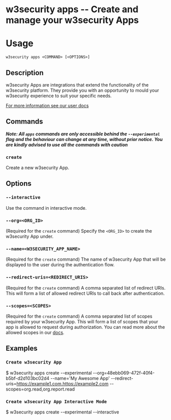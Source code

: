 # w3security apps -- Create and manage your w3security Apps

# Usage

`w3security apps <COMMAND> [<OPTIONS>]`

## Description

w3security Apps are integrations that extend the functionality of the w3security platform. They provide you with an opportunity to mould your w3security experience to suit your specific needs.

[For more information see our user docs](https://docs.w3security.io/features/integrations/w3security-apps)

## Commands

**_Note: All `apps` commands are only accessible behind the `--experimental` flag and the behaviour can change at any time, without prior notice. You are kindly advised to use all the commands with caution_**

### `create`

Create a new w3security App.

## Options

### `--interactive`

Use the command in interactive mode.

### `--org=<ORG_ID>`

(Required for the `create` command)
Specify the `<ORG_ID>` to create the w3security App under.

### `--name=<W3SECURITY_APP_NAME>`

(Required for the `create` command)
The name of w3security App that will be displayed to the user during the authentication flow.

### `--redirect-uris=<REDIRECT_URIS>`

(Required for the `create` command)
A comma separated list of redirect URIs. This will form a list of allowed redirect URIs to call back after authentication.

### `--scopes=<SCOPES>`

(Required for the `create` command)
A comma separated list of scopes required by your w3security App. This will form a list of scopes that your app is allowed to request during authorization. You can read more about the allowed scopes in our [docs](https://docs.w3security.io/w3security-apps/getting-started-with-w3security-apps/create-an-app-via-the-api#requesting-scopes).

## Examples

### `Create w3security App`

\$ w3security apps create --experimental --org=48ebb069-472f-40f4-b5bf-d2d103bc02d4 --name='My Awesome App' --redirect-uris=https://example1.com,https://example2.com --scopes=org.read,org.report.read

### `Create w3security App Interactive Mode`

\$ w3security apps create --experimental --interactive
